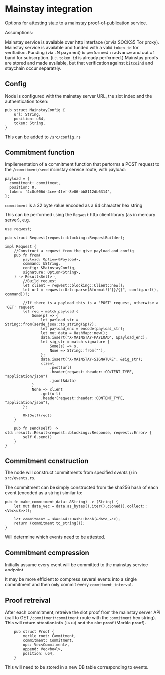 # Mainstay integration

Options for attesting state to a mainstay proof-of-publication service. 

Assumptions: 

Mainstay service is available over http interface (or via SOCKS5 Tor proxy). 
Mainstay service is available and funded with a valid `token_id` for verifiation. 
Funding (via LN payment) is performed in advance and out of band for subscrption. (i.e. `token_id` is already performed.)
Mainstay proofs are stored and made available, but that verification against `bitcoind` and staychain occur separately. 

## Config

Node is configured with the mainstay server URL, the slot index and the authentication token:

```
pub struct MainstayConfig {
    url: String,
    position: u64,
    token: String,
}
```

This can be added to `/src/config.rs`

## Commitment function

Impliementation of a commitment function that performs a POST request to the `/commitment/send` mainstay service route, with payload:

```
payload = {
  commitment: commitment,
  position: 0,
  token: '4c8c006d-4cee-4fef-8e06-bb8112db6314',
};
```

`commitment` is a 32 byte value encoded as a 64 character hex string

This can be performed using the `Reqwest` http client library (as in mercury server), e.g. 

```
use reqwest;

pub struct Request(reqwest::blocking::RequestBuilder);

impl Request {
    //Construct a request from the give payload and config
    pub fn from(
        payload: Option<&Payload>,
        command: &String,
        config: &MainstayConfig,
        signature: Option<String>,
    ) -> Result<Self> {
        //Build request
        let client = reqwest::blocking::Client::new();
        let url = reqwest::Url::parse(&format!("{}/{}", config.url(), command))?;

        //If there is a payload this is a 'POST' request, otherwise a 'GET' request
        let req = match payload {
            Some(p) => {
                let payload_str = String::from(serde_json::to_string(&p)?);
                let payload_enc = encode(payload_str);
                let mut data = HashMap::new();
                data.insert("X-MAINSTAY-PAYLOAD", &payload_enc);
                let sig_str = match signature {
                    Some(s) => s,
                    None => String::from(""),
                };
                data.insert("X-MAINSTAY-SIGNATURE", &sig_str);
                client
                    .post(url)
                    .header(reqwest::header::CONTENT_TYPE, "application/json")
                    .json(&data)
            }
            None => client
                .get(url)
                .header(reqwest::header::CONTENT_TYPE, "application/json"),
        };

        Ok(Self(req))
    }

    pub fn send(self) -> std::result::Result<reqwest::blocking::Response, reqwest::Error> {
        self.0.send()
    }
}
```

## Commitment construction

The node will construct commitments from specified *events* () in `src/events.rs`. 

The commitment can be simply constructed from the sha256 hash of each event (encoded as a string) similar to:

```
pub fn make_commitment(data: &String) -> (String) {
    let mut data_vec = data.as_bytes().iter().cloned().collect::<Vec<u8>>();

    let commitment = sha256d::Hash::hash(&data_vec);
    return (commitment.to_string());
}
```

Will determine which events need to be attested. 

## Commitment compression

Initially assume every event will be committed to the mainstay service endpoint. 

It may be more efficient to compress several events into a single commitment and then only commit every `commitment_interval`. 

## Proof retreival

After each commitment, retreive the slot proof from the mainstay server API (call to GET `/commitment/commitment` route with the `commitment` hex string). This will return attestion info (`TxID`) and the slot proof (Merkle proof). 

```
    pub struct Proof {
        merkle_root: Commitment,
        commitment: Commitment,
        ops: Vec<Commitment>,
        append: Vec<bool>,
        position: u64,
    }
```

This will need to be stored in a new DB table corresponding to events. 
